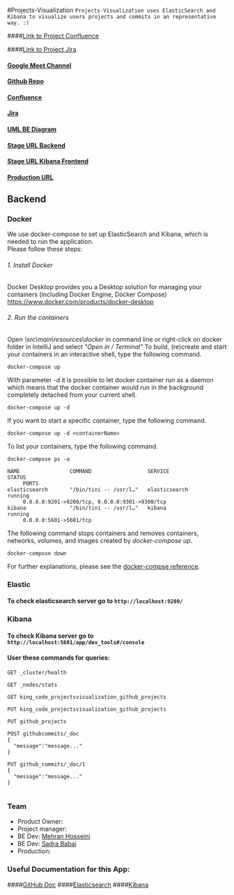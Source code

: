 #Projects-Visualization
````Projects-Visualization uses ElasticSearch and Kibana to visualize users projects and commits in an representative way. :)````

####[Link to Project Confluence]("https://kingcode.atlassian.net/wiki/spaces/KINGCODE/pages/504299521/PROJECTS-VISUALIZATION")

####[Link to Project Jira]("https://kingcode.atlassian.net/jira/software/c/projects/PHOTCODE/issues/PHOTCODE-6?filter=allissues")

#### [Google Meet Channel](https://meet.google.com/urv-ukqm-kpc?pli=1&authuser=3)

#### [Github Repo](https://github.com/KING-0-CODE/Projects-Visualization.git)

#### [Confluence](https://kingcode.atlassian.net/wiki/spaces/KINGCODE/pages/504299521/PROJECTS-VISUALIZATION)

#### [Jira](https:)

#### [UML BE Diagram](https:)

#### [Stage URL Backend](https:)

#### [Stage URL Kibana Frontend](https:)

#### [Production URL](https:)

## Backend

### Docker
We use docker-compose to set up ElasticSearch and Kibana, which is needed to run the application.  
Please follow these steps:
###### 1. Install Docker
Docker Desktop provides you a Desktop solution for managing your containers (including Docker Engine, Docker Compose)
https://www.docker.com/products/docker-desktop
###### 2. Run the containers
Open *<projectPath>\src\main\resources\docker* in command line or right-click on docker folder in IntelliJ and select *"Open in / Terminal"*
To build, (re)create and start your containers in an interactive shell, type the following command.
```
docker-compose up
```
With parameter *-d* it is possible to let docker container run as a daemon which means that the docker container would run in the background completely detached from your current shell.
```
docker-compose up -d
```
If you want to start a specific container, type the following command.
```
docker-compose up -d <containerName>
```
To list your containers, type the following command.
```
docker-compose ps -a
```
```
NAME                COMMAND                  SERVICE             STATUS
     PORTS
elasticsearch       "/bin/tini -- /usr/l…"   elasticsearch       running        
     0.0.0.0:9201->9200/tcp, 0.0.0.0:9301->9300/tcp
kibana              "/bin/tini -- /usr/l…"   kibana              running        
     0.0.0.0:5601->5601/tcp
```
The following command stops containers and removes containers, networks, volumes, and images created by *docker-compose up*.
```
docker-compose down
```
For further explanations, please see the [docker-compse reference](https://docs.docker.com/compose/reference/).

### Elastic 
#### To check elasticsearch server go to ```http://localhost:9200/```

### Kibana
#### To check Kibana server go to ```http://localhost:5601/app/dev_tools#/console```
#### User these commands for queries:
```
GET _cluster/health

GET _nodes/stats

GET king_code_projectsvisualization_github_projects

PUT king_code_projectsvisualization_github_projects

PUT github_projects

POST githubcommits/_doc 
{
  "message":"message..."
}

PUT github_commits/_doc/1
{
  "message":"message..."
}


```

### Team

* Product Owner: []()
* Project manager: []()
* BE Dev: [Mehran Hosseini](AjaxCube@Gmail.com)
* BE Dev: [Sadra Babai]()
* Production: []()


### Useful Documentation for this App:
####[GitHub Doc](https://docs.github.com/en/rest/reference/repos)
####[Elasticsearch](https://docs.github.com/en/rest/reference/repos)
####[Kibana](https://docs.github.com/en/rest/reference/repos)
